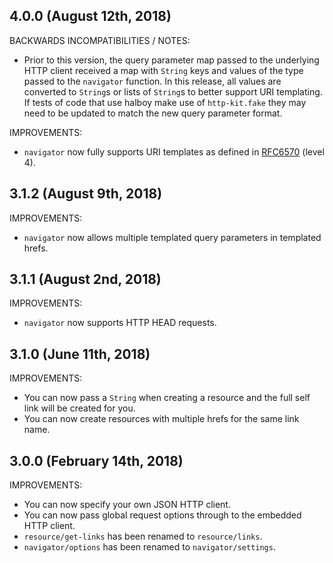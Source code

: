 ## 4.0.0 (August 12th, 2018)

BACKWARDS INCOMPATIBILITIES / NOTES:

* Prior to this version, the query parameter map passed to the underlying HTTP
client received a map with `String` keys and values of the type passed to the
`navigator` function. In this release, all values are converted to `String`s or
lists of `String`s to better support URI templating. If tests of code that use
halboy make use of `http-kit.fake` they may need to be updated to match the 
new query parameter format.

IMPROVEMENTS:

* `navigator` now fully supports URI templates as defined in 
[RFC6570](https://tools.ietf.org/html/rfc6570) (level 4).

## 3.1.2 (August 9th, 2018)

IMPROVEMENTS:

* `navigator` now allows multiple templated query parameters in templated hrefs.

## 3.1.1 (August 2nd, 2018)

IMPROVEMENTS:

* `navigator` now supports HTTP HEAD requests.

## 3.1.0 (June 11th, 2018)

IMPROVEMENTS:

* You can now pass a `String` when creating a resource and the full self link 
will be created for you.
* You can now create resources with multiple hrefs for the same link name. 

## 3.0.0 (February 14th, 2018)

IMPROVEMENTS:

* You can now specify your own JSON HTTP client.
* You can now pass global request options through to the embedded HTTP client.
* `resource/get-links` has been renamed to `resource/links`.
* `navigator/options` has been renamed to `navigator/settings`.

